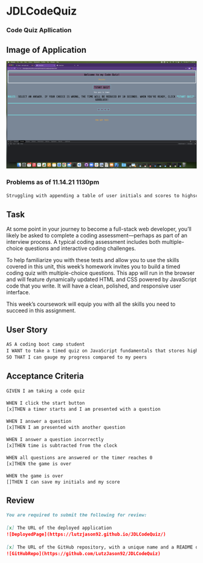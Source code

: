 # JDLCodeQuiz

### Code Quiz Apllication

## Image of Application

![Screen Shot](./assets/images/APPScreenShot.png)

### Problems as of 11.14.21 1130pm

```md
Struggling with appending a table of user initials and scores to highscores.html
```

## Task

At some point in your journey to become a full-stack web developer, you’ll likely be asked to complete a coding assessment—perhaps as part of an interview process. A typical coding assessment includes both multiple-choice questions and interactive coding challenges.

To help familiarize you with these tests and allow you to use the skills covered in this unit, this week’s homework invites you to build a timed coding quiz with multiple-choice questions. This app will run in the browser and will feature dynamically updated HTML and CSS powered by JavaScript code that you write. It will have a clean, polished, and responsive user interface.

This week’s coursework will equip you with all the skills you need to succeed in this assignment.

## User Story

```md
AS A coding boot camp student
I WANT to take a timed quiz on JavaScript fundamentals that stores high scores
SO THAT I can gauge my progress compared to my peers
```

## Acceptance Criteria

```MD
GIVEN I am taking a code quiz

WHEN I click the start button
[x]THEN a timer starts and I am presented with a question

WHEN I answer a question
[x]THEN I am presented with another question

WHEN I answer a question incorrectly
[x]THEN time is subtracted from the clock

WHEN all questions are answered or the timer reaches 0
[x]THEN the game is over

WHEN the game is over
[]THEN I can save my initials and my score
```

## Review

```md
You are required to submit the following for review:

[x] The URL of the deployed application
![DeployedPage](https://lutzjason92.github.io/JDLCodeQuiz/)

[x] The URL of the GitHub repository, with a unique name and a README describing the project
![GitHubRepo](https://github.com/LutzJason92/JDLCodeQuiz)
```

